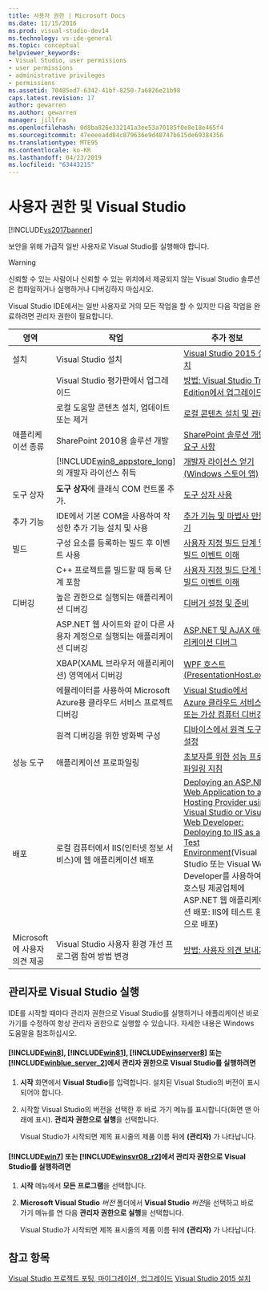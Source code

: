```yaml
---
title: 사용자 권한 | Microsoft Docs
ms.date: 11/15/2016
ms.prod: visual-studio-dev14
ms.technology: vs-ide-general
ms.topic: conceptual
helpviewer_keywords:
- Visual Studio, user permissions
- user permissions
- administrative privileges
- permissions
ms.assetid: 70485ed7-6342-41bf-8250-7a6826e21b98
caps.latest.revision: 17
author: gewarren
ms.author: gewarren
manager: jillfra
ms.openlocfilehash: 0d8ba826e332141a3ee53a70185f0e8e18e465f4
ms.sourcegitcommit: 47eeeeadd84c879636e9d48747b615de69384356
ms.translationtype: MTE95
ms.contentlocale: ko-KR
ms.lasthandoff: 04/23/2019
ms.locfileid: "63443215"
---
```

# <a name="user-permissions-and-visual-studio"></a>사용자 권한 및 Visual Studio
[!INCLUDE[vs2017banner](../includes/vs2017banner.md)]

보안을 위해 가급적 일반 사용자로 Visual Studio를 실행해야 합니다.

> [!WARNING]
> 신뢰할 수 있는 사람이나 신뢰할 수 있는 위치에서 제공되지 않는 Visual Studio 솔루션은 컴파일하거나 실행하거나 디버깅하지 마십시오.

 Visual Studio IDE에서는 일반 사용자로 거의 모든 작업을 할 수 있지만 다음 작업을 완료하려면 관리자 권한이 필요합니다.

|영역|작업|추가 정보|
|----------|----------|--------------------------|
|설치|Visual Studio 설치|[Visual Studio 2015 설치](../install/install-visual-studio-2015.md)|
||Visual Studio 평가판에서 업그레이드|[방법: Visual Studio Trial Edition에서 업그레이드](../install/how-to-upgrade-from-a-trial-edition-of-visual-studio.md)|
||로컬 도움말 콘텐츠 설치, 업데이트 또는 제거|[로컬 콘텐츠 설치 및 관리](../ide/install-and-manage-local-content.md)|
|애플리케이션 종류|SharePoint 2010용 솔루션 개발|[SharePoint 솔루션 개발 요구 사항](http://msdn.microsoft.com/library/ae8ff69d-4540-4380-ab0b-845f7108e89c)|
||[!INCLUDE[win8_appstore_long](../includes/win8-appstore-long-md.md)]의 개발자 라이선스 취득|[개발자 라이선스 얻기(Windows 스토어 앱)](http://go.microsoft.com/fwlink/?LinkID=241313)|
|도구 상자|**도구 상자**에 클래식 COM 컨트롤 추가.|[도구 상자 사용](../ide/using-the-toolbox.md)|
|추가 기능|IDE에서 기본 COM을 사용하여 작성한 추가 기능 설치 및 사용|[추가 기능 및 마법사 만들기](http://msdn.microsoft.com/library/c5a47c21-6668-4de3-898d-afa969317e73)|
|빌드|구성 요소를 등록하는 빌드 후 이벤트 사용|[사용자 지정 빌드 단계 및 빌드 이벤트 이해](http://msdn.microsoft.com/library/beb2f017-3e9f-4b2c-9b57-2572fd2628e4)|
||C++ 프로젝트를 빌드할 때 등록 단계 포함|[사용자 지정 빌드 단계 및 빌드 이벤트 이해](http://msdn.microsoft.com/library/beb2f017-3e9f-4b2c-9b57-2572fd2628e4)|
|디버깅|높은 권한으로 실행되는 애플리케이션 디버깅|[디버거 설정 및 준비](../debugger/debugger-settings-and-preparation.md)|
||ASP.NET 웹 사이트와 같이 다른 사용자 계정으로 실행되는 애플리케이션 디버깅|[ASP.NET 및 AJAX 애플리케이션 디버그](../debugger/debugging-aspnet-and-ajax-applications.md)|
||XBAP(XAML 브라우저 애플리케이션) 영역에서 디버깅|[WPF 호스트(PresentationHost.exe)](http://msdn.microsoft.com/library/3215bfa1-722c-4ac8-a7c5-bdd02d30afbd)|
||에뮬레이터를 사용하여 Microsoft Azure용 클라우드 서비스 프로젝트 디버깅|[Visual Studio에서 Azure 클라우드 서비스 또는 가상 컴퓨터 디버깅](http://go.microsoft.com/fwlink/?LinkId=266725)|
||원격 디버깅을 위한 방화벽 구성|[디바이스에서 원격 도구 설정](http://msdn.microsoft.com/library/90f45630-0d26-4698-8c1f-63f85a12db9c)|
|성능 도구|애플리케이션 프로파일링|[초보자를 위한 성능 프로파일링 지침](../profiling/beginners-guide-to-performance-profiling.md)|
|배포|로컬 컴퓨터에서 IIS(인터넷 정보 서비스)에 웹 애플리케이션 배포|[Deploying an ASP.NET Web Application to a Hosting Provider using Visual Studio or Visual Web Developer: Deploying to IIS as a Test Environment](http://go.microsoft.com/fwlink/?LinkId=266478)(Visual Studio 또는 Visual Web Developer를 사용하여 호스팅 제공업체에 ASP.NET 웹 애플리케이션 배포: IIS에 테스트 환경으로 배포)|
|Microsoft에 사용자 의견 제공|Visual Studio 사용자 환경 개선 프로그램 참여 방법 변경|[방법: 사용자 의견 보내기](../misc/how-to-send-feedback-about-visual-studio.md)|

## <a name="running-visual-studio-as-an-administrator"></a>관리자로 Visual Studio 실행
 IDE를 시작할 때마다 관리자 권한으로 Visual Studio를 실행하거나 애플리케이션 바로 가기를 수정하여 항상 관리자 권한으로 실행할 수 있습니다. 자세한 내용은 Windows 도움말을 참조하십시오.

#### <a name="to-run-visual-studio-with-administrative-permissions-on-includewin8includeswin8-mdmd-includewin81includeswin81-mdmd-includewinserver8includeswinserver8-mdmd-or-includewinblueserver2includeswinblue-server-2-mdmd"></a>[!INCLUDE[win8](../includes/win8-md.md)], [!INCLUDE[win81](../includes/win81-md.md)], [!INCLUDE[winserver8](../includes/winserver8-md.md)] 또는 [!INCLUDE[winblue_server_2](../includes/winblue-server-2-md.md)]에서 관리자 권한으로 Visual Studio를 실행하려면

1. **시작** 화면에서 **Visual Studio**를 입력합니다. 설치된 Visual Studio의 버전이 표시되어야 합니다.

2. 시작할 Visual Studio의 버전을 선택한 후 바로 가기 메뉴를 표시합니다(화면 맨 아래에 표시). **관리자 권한으로 실행**을 선택합니다.

     Visual Studio가 시작되면 제목 표시줄의 제품 이름 뒤에 **(관리자)** 가 나타납니다.

#### <a name="to-run-visual-studio-with-administrative-permissions-on-includewin7includeswin7-mdmd-or-includewinsvr08r2includeswinsvr08-r2-mdmd"></a>[!INCLUDE[win7](../includes/win7-md.md)] 또는 [!INCLUDE[winsvr08_r2](../includes/winsvr08-r2-md.md)]에서 관리자 권한으로 Visual Studio를 실행하려면

1. **시작** 메뉴에서 **모든 프로그램**을 선택합니다.

2. **Microsoft Visual Studio** *버전* 폴더에서 **Visual Studio** *버전*을 선택하고 바로 가기 메뉴를 연 다음 **관리자 권한으로 실행**을 선택합니다.

     Visual Studio가 시작되면 제목 표시줄의 제품 이름 뒤에 **(관리자)** 가 나타납니다.

## <a name="see-also"></a>참고 항목
 [Visual Studio 프로젝트 포팅, 마이그레이션, 업그레이드](../porting/porting-migrating-and-upgrading-visual-studio-projects.md) [Visual Studio 2015 설치](../install/install-visual-studio-2015.md)
